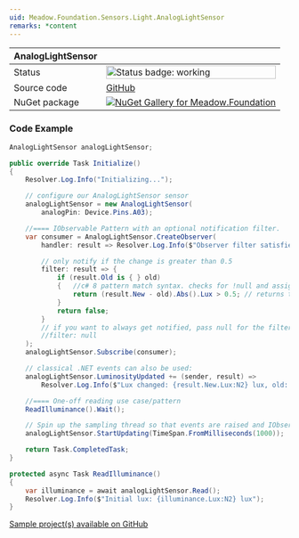 ```yaml
---
uid: Meadow.Foundation.Sensors.Light.AnalogLightSensor
remarks: *content
---
```


| AnalogLightSensor | |
|--------|--------|
| Status | <img src="https://img.shields.io/badge/Working-brightgreen" style="width: auto; height: -webkit-fill-available;" alt="Status badge: working" /> |
| Source code | [GitHub](https://github.com/WildernessLabs/Meadow.Foundation/tree/main/Source/Meadow.Foundation.Core/Sensors/Light) |
| NuGet package | <a href="https://www.nuget.org/packages/Meadow.Foundation/" target="_blank"><img src="https://img.shields.io/nuget/v/Meadow.Foundation.svg?label=Meadow.Foundation" alt="NuGet Gallery for Meadow.Foundation" /></a> |
### Code Example

```csharp
AnalogLightSensor analogLightSensor;

public override Task Initialize()
{
    Resolver.Log.Info("Initializing...");

    // configure our AnalogLightSensor sensor
    analogLightSensor = new AnalogLightSensor(
        analogPin: Device.Pins.A03);

    //==== IObservable Pattern with an optional notification filter.
    var consumer = AnalogLightSensor.CreateObserver(
        handler: result => Resolver.Log.Info($"Observer filter satisfied: {result.New.Lux:N2} lux, old: {result.Old.Value.Lux:N2} lux"),

        // only notify if the change is greater than 0.5
        filter: result => {
            if (result.Old is { } old) 
            {   //c# 8 pattern match syntax. checks for !null and assigns var.
                return (result.New - old).Abs().Lux > 0.5; // returns true if > 0.5  change.
            }
            return false;
        }
        // if you want to always get notified, pass null for the filter:
        //filter: null
    );
    analogLightSensor.Subscribe(consumer);

    // classical .NET events can also be used:
    analogLightSensor.LuminosityUpdated += (sender, result) => 
        Resolver.Log.Info($"Lux changed: {result.New.Lux:N2} lux, old: {result.Old?.Lux:N2} lux");

    //==== One-off reading use case/pattern
    ReadIlluminance().Wait();

    // Spin up the sampling thread so that events are raised and IObservable notifications are sent.
    analogLightSensor.StartUpdating(TimeSpan.FromMilliseconds(1000));

    return Task.CompletedTask;
}

protected async Task ReadIlluminance()
{
    var illuminance = await analogLightSensor.Read();
    Resolver.Log.Info($"Initial lux: {illuminance.Lux:N2} lux");
}

```

[Sample project(s) available on GitHub](https://github.com/WildernessLabs/Meadow.Foundation/tree/main/Source/Meadow.Foundation.Core.Samples/Sensors.Light.AnalogLightSensor_Sample)

